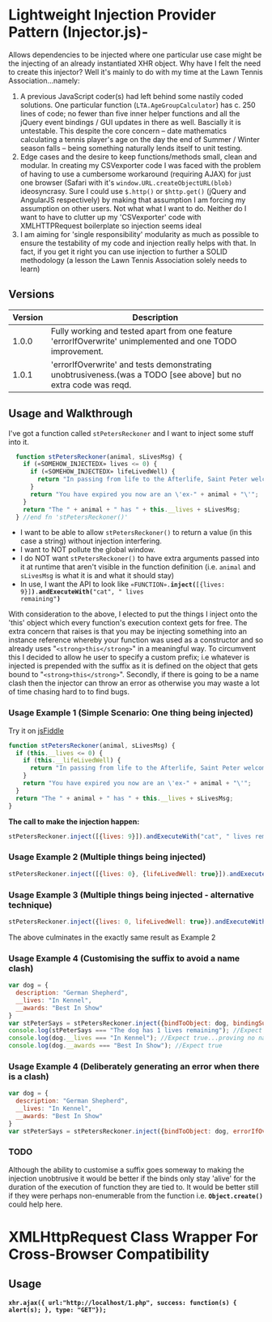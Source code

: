 # Lightweight Injection Provider Pattern (Injector.js)-
Allows dependencies to be injected where one particular use case might be the injecting of an already instantiated XHR object. Why have I felt the need to create this injector? Well it's mainly to do with my time at the Lawn Tennis Association...namely:
1. A previous JavaScript coder(s) had left behind some nastily coded solutions. One particular function (`LTA.AgeGroupCalculator`) has c. 250 lines of code; no fewer than five inner helper functions and all the jQuery event bindings / GUI updates in there as well. Bascially it is untestable. This despite the core concern &ndash;  date mathematics calculating a tennis player's age on the day the end of Summer / Winter season falls &ndash; being something naturally lends itself to unit testing.
2. Edge cases and the desire to keep functions/methods small, clean and modular. In creating my CSVexporter code I was faced with the problem of having to use a cumbersome workaround (requiring AJAX) for just one browser (Safari with it's `window.URL.createObjectURL(blob)` ideosyncrasy. Sure I could use `$.http()` or `$http.get()` (jQuery and AngularJS respectively) by making that assumption I am forcing my assumption on other users. Not what what I want to do. Neither do I want to have to clutter up my 'CSVexporter' code with  XMLHTTPRequest boilerplate so injection seems ideal
3. I am aiming for 'single responsibility' modularity as much as possible to ensure the testability of my code and injection really helps with that. In fact, if you get it right you can use injection to further a SOLID methodology (a lesson the Lawn Tennis Association solely needs to learn)

## Versions
Version | Description
------- | -------------
1.0.0   | Fully working and tested apart from one feature 'errorIfOverwrite' unimplemented and one TODO improvement.
1.0.1   | 'errorIfOverwrite' and tests demonstrating unobtrusiveness.(was a TODO [see above] but no extra code was reqd.

## Usage and Walkthrough
I've got a function called `stPetersReckoner` and I want to inject some stuff into it.
```javascript
  function stPetersReckoner(animal, sLivesMsg) {
    if («SOMEHOW_INJECTEDX» lives <= 0) {
      if («SOMEHOW_INJECTEDX» lifeLivedWell) {
        return "In passing from life to the Afterlife, Saint Peter welcomes you through these pearly gates"
      }
      return "You have expired you now are an \'ex-" + animal + "\'";
    }
    return "The " + animal + " has " + this.__lives + sLivesMsg;
  } //end fn 'stPetersReckoner()'
```
* I want to be able to allow `stPetersReckoner()` to return a value (in this case a string) without injection interfering.
* I want to NOT pollute the global window.
* I do NOT want `stPetersReckoner()` to have extra arguments passed into it at runtime that aren't visible in the function definition (i.e. `animal` and `sLivesMsg` is what it is and what it should stay)
* In use, I want the API to look like <code>«FUNCTION».<strong>inject(</strong>[{lives: 9}]<strong>)</strong>.<strong>andExecuteWith(</strong>"cat", " lives remaining"<strong>)</strong></code>

With consideration to the above, I elected to put the things I inject onto the 'this' object which every function's execution context gets for free. The extra concern that raises is that you may be injecting something into an instance reference whereby  your function was used as a constructor and so already uses "`<strong>this</strong>`" in a meaningful way. To circumvent this I decided to allow he user to specify a custom prefix; i.e whatever is injected is prepended with the suffix as it is defined on the object that gets bound to "`<strong>this</strong>`". Secondly, if there is going to be a name clash then the injector can throw an error as otherwise you may waste a lot of time chasing hard to to find bugs.

### Usage Example 1 (Simple Scenario: One thing being injected)
Try it on [jsFiddle](https://jsfiddle.net/jaranF/vt58y0b9/1/)
```javascript
function stPetersReckoner(animal, sLivesMsg) {
  if (this.__lives <= 0) {
    if (this.__lifeLivedWell) {
      return "In passing from life to the Afterlife, Saint Peter welcomes you through these pearly gates"
    }
    return "You have expired you now are an \'ex-" + animal + "\'";
  }
  return "The " + animal + " has " + this.__lives + sLivesMsg;
}
```
**The call to make the injection happen:**
```javascript
stPetersReckoner.inject([{lives: 9}]).andExecuteWith("cat", " lives remaining");
```

### Usage Example 2 (Multiple things being injected)
```javascript
stPetersReckoner.inject([{lives: 0}, {lifeLivedWell: true}]).andExecuteWith("cat", " lives remaining");
```

### Usage Example 3 (Multiple things being injected - alternative technique)
```javascript
stPetersReckoner.inject({lives: 0, lifeLivedWell: true}).andExecuteWith("cat", " lives remaining");
```
The above culminates in the exactly same result as Example 2

### Usage Example 4 (Customising the suffix to avoid a name clash)
```javascript
var dog = {
  description: "German Shepherd",
  __lives: "In Kennel",
  __awards: "Best In Show"
}
var stPeterSays = stPetersReckoner.inject({bindToObject: dog, bindingSuffix: "$$"}, {lives: 1}).andExecuteWith("dog", " lives remaining");
console.log(stPeterSays === "The dog has 1 lives remaining"); //Expect true
console.log(dog.__lives === "In Kennel"); //Expect true...proving no name clash
console.log(dog.__awards === "Best In Show"); //Expect true
```

### Usage Example 4 (Deliberately generating an error when there is a clash)
```javascript
var dog = {
  description: "German Shepherd",
  __lives: "In Kennel",
  __awards: "Best In Show"
}
var stPeterSays = stPetersReckoner.inject({bindToObject: dog, errorIfOverwrite: true}, {lives: 1}).andExecuteWith("dog", " lives remaining");
```

### TODO
Although the ability to customise a suffix goes someway to making the injection unobtrusive it would be better if the binds only stay 'alive' for the duration of the execution of function they are tied to. It would be better still if they were perhaps non-enumerable from the function i.e. <code><strong>Object.create()</strong></code> could help here.

# XMLHttpRequest Class Wrapper For Cross-Browser Compatibility
## Usage
**`xhr.ajax({ url:"http://localhost/1.php", success: function(s) { alert(s); }, type: "GET"});`**